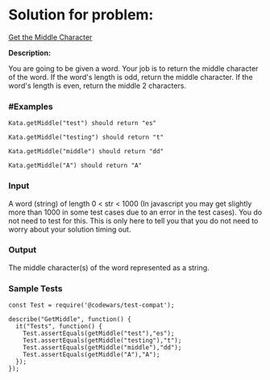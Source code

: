 # Solution for problem:

[Get the Middle Character](https://www.codewars.com/kata/56747fd5cb988479af000028)

**Description:**

You are going to be given a word. Your job is to return the middle character of the word. If the word's length is odd, return the middle character. If the word's length is even, return the middle 2 characters.

### #Examples

```plaintext
Kata.getMiddle("test") should return "es"

Kata.getMiddle("testing") should return "t"

Kata.getMiddle("middle") should return "dd"

Kata.getMiddle("A") should return "A"
```

### Input

A word (string) of length 0 < str < 1000 (In javascript you may get slightly more than 1000 in some test cases due to an error in the test cases). You do not need to test for this. This is only here to tell you that you do not need to worry about your solution timing out.

### Output

The middle character(s) of the word represented as a string.

### Sample Tests

```plaintext
const Test = require('@codewars/test-compat');

describe("GetMiddle", function() {
  it("Tests", function() {
    Test.assertEquals(getMiddle("test"),"es");
    Test.assertEquals(getMiddle("testing"),"t");
    Test.assertEquals(getMiddle("middle"),"dd");
    Test.assertEquals(getMiddle("A"),"A");
  });
});
```
